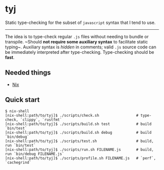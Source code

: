 # tyj

Static type-checking for the subset of `javascript` syntax that I tend to use.

---
The idea is to type-check regular `.js` files without needing to bundle or transpile.
~Should **not require some auxiliary syntax** to facilitate static typing~.
Auxiliary syntax is _hidden_ in comments; valid `.js` source code can be immediately interpreted after type-checking.
Type-checking should be **fast**.

Needed things
---
*   [Nix](https://nixos.org/download.html)

Quick start
---
```
$ nix-shell
[nix-shell:path/to/tyj]$ ./scripts/check.sh                 # type-check, `clippy`, `rustfmt`
[nix-shell:path/to/tyj]$ ./scripts/build.sh test            # build `bin/test`
[nix-shell:path/to/tyj]$ ./scripts/build.sh debug           # build `bin/debug`
[nix-shell:path/to/tyj]$ ./scripts/test.sh                  # build, run `bin/test`
[nix-shell:path/to/tyj]$ ./scripts/run.sh FILENAME.js       # build, run `bin/debug FILENAME.js`
[nix-shell:path/to/tyj]$ ./scripts/profile.sh FILENAME.js   # `perf`, `cachegrind`
```
